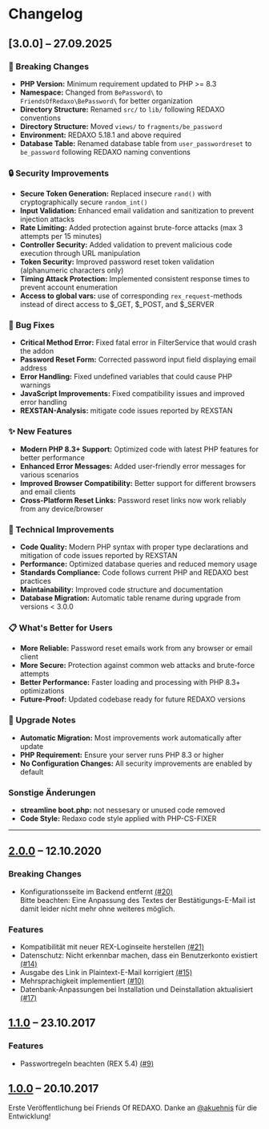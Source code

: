 # Changelog

## [3.0.0] – 27.09.2025

### 🚨 Breaking Changes

* **PHP Version:** Minimum requirement updated to PHP >= 8.3
* **Namespace:** Changed from `BePassword\` to `FriendsOfRedaxo\BePassword\` for better organization
* **Directory Structure:** Renamed `src/` to `lib/` following REDAXO conventions
* **Directory Structure:** Moved `views/` to `fragments/be_password`
* **Environment:** REDAXO 5.18.1 and above required
* **Database Table:** Renamed database table from `user_passwordreset` to `be_password` following REDAXO naming conventions

### 🔒 Security Improvements

* **Secure Token Generation:** Replaced insecure `rand()` with cryptographically secure `random_int()` 
* **Input Validation:** Enhanced email validation and sanitization to prevent injection attacks
* **Rate Limiting:** Added protection against brute-force attacks (max 3 attempts per 15 minutes)
* **Controller Security:** Added validation to prevent malicious code execution through URL manipulation
* **Token Security:** Improved password reset token validation (alphanumeric characters only)
* **Timing Attack Protection:** Implemented consistent response times to prevent account enumeration
* **Access to global vars:** use of corresponding `rex_request`-methods instead of direct access to $_GET, $_POST, and $_SERVER 

### 🐛 Bug Fixes

* **Critical Method Error:** Fixed fatal error in FilterService that would crash the addon
* **Password Reset Form:** Corrected password input field displaying email address
* **Error Handling:** Fixed undefined variables that could cause PHP warnings
* **JavaScript Improvements:** Fixed compatibility issues and improved error handling
* **REXSTAN-Analysis:** mitigate code issues reported by REXSTAN 

### ✨ New Features

* **Modern PHP 8.3+ Support:** Optimized code with latest PHP features for better performance
* **Enhanced Error Messages:** Added user-friendly error messages for various scenarios
* **Improved Browser Compatibility:** Better support for different browsers and email clients
* **Cross-Platform Reset Links:** Password reset links now work reliably from any device/browser

### 🔧 Technical Improvements

* **Code Quality:** Modern PHP syntax with proper type declarations and mitigation of code issues reported by REXSTAN 
* **Performance:** Optimized database queries and reduced memory usage  
* **Standards Compliance:** Code follows current PHP and REDAXO best practices
* **Maintainability:** Improved code structure and documentation
* **Database Migration:** Automatic table rename during upgrade from versions < 3.0.0 

### 📋 What's Better for Users

* **More Reliable:** Password reset emails work from any browser or email client
* **More Secure:** Protection against common web attacks and brute-force attempts  
* **Better Performance:** Faster loading and processing with PHP 8.3+ optimizations
* **Future-Proof:** Updated codebase ready for future REDAXO versions

### 🔄 Upgrade Notes

* **Automatic Migration:** Most improvements work automatically after update
* **PHP Requirement:** Ensure your server runs PHP 8.3 or higher
* **No Configuration Changes:** All security improvements are enabled by default

### Sonstige Änderungen

* **streamline boot.php:** not nessesary or unused code removed
* **Code Style:** Redaxo code style applied with PHP-CS-FIXER



---

## [2.0.0](https://github.com/FriendsOfREDAXO/be_password/releases/tag/2.0.0) – 12.10.2020

### Breaking Changes

* Konfigurationsseite im Backend entfernt [(#20)](https://github.com/FriendsOfREDAXO/be_password/issues/20)  
Bitte beachten: Eine Anpassung des Textes der Bestätigungs-E-Mail ist damit leider nicht mehr ohne weiteres möglich.

### Features

* Kompatibilität mit neuer REX-Loginseite herstellen [(#21)](https://github.com/FriendsOfREDAXO/be_password/pull/21)
* Datenschutz: Nicht erkennbar machen, dass ein Benutzerkonto existiert [(#14)](https://github.com/FriendsOfREDAXO/be_password/issues/14)
* Ausgabe des Link in Plaintext-E-Mail korrigiert [(#15)](https://github.com/FriendsOfREDAXO/be_password/issues/15)
* Mehrsprachigkeit implementiert [(#10)](https://github.com/FriendsOfREDAXO/be_password/issues/10)
* Datenbank-Anpassungen bei Installation und Deinstallation aktualisiert [(#17)](https://github.com/FriendsOfREDAXO/be_password/issues/17)


## [1.1.0](https://github.com/FriendsOfREDAXO/be_password/releases/tag/1.1.0) – 23.10.2017

### Features

* Passwortregeln beachten (REX 5.4) [(#9)](https://github.com/FriendsOfREDAXO/be_password/issues/9)


## [1.0.0](https://github.com/FriendsOfREDAXO/be_password/releases/tag/1.0.0) – 20.10.2017

Erste Veröffentlichung bei Friends Of REDAXO. Danke an [@akuehnis](https://github.com/akuehnis) für die Entwicklung!
